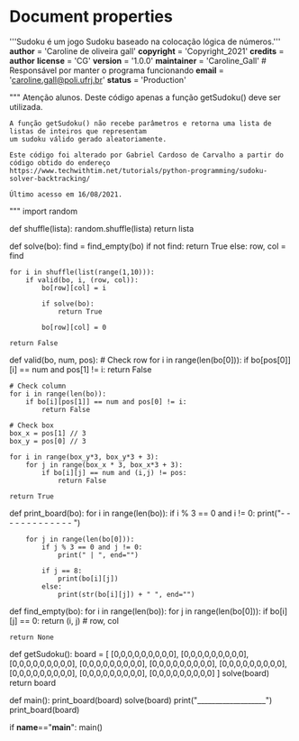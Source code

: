 # Document properties

'''Sudoku é um jogo Sudoku baseado na colocação lógica de números.'''
__author__ = 'Caroline de oliveira gall'
__copyright__ = 'Copyright_2021'
__credits__ = __author__
__license__ = 'CG'
__version__ = '1.0.0'
__maintainer__ = 'Caroline_Gall' # Responsável por manter o programa funcionando
__email__ = 'caroline.gall@poli.ufrj.br'
__status__ = 'Production'

  """  Atenção alunos. Deste código apenas a função getSudoku() deve ser utilizada.
    
    A função getSudoku() não recebe parâmetros e retorna uma lista de listas de inteiros que representam 
    um sudoku válido gerado aleatoriamente.
    
    Este código foi alterado por Gabriel Cardoso de Carvalho a partir do código obtido do endereço https://www.techwithtim.net/tutorials/python-programming/sudoku-solver-backtracking/
    
    Último acesso em 16/08/2021.
"""
import random



def shuffle(lista):
    random.shuffle(lista)
    return lista

def solve(bo):
    find = find_empty(bo)
    if not find:
        return True
    else:
        row, col = find
    
    for i in shuffle(list(range(1,10))):
        if valid(bo, i, (row, col)):
            bo[row][col] = i

            if solve(bo):
                return True

            bo[row][col] = 0

    return False


def valid(bo, num, pos):
    # Check row
    for i in range(len(bo[0])):
        if bo[pos[0]][i] == num and pos[1] != i:
            return False

    # Check column
    for i in range(len(bo)):
        if bo[i][pos[1]] == num and pos[0] != i:
            return False

    # Check box
    box_x = pos[1] // 3
    box_y = pos[0] // 3

    for i in range(box_y*3, box_y*3 + 3):
        for j in range(box_x * 3, box_x*3 + 3):
            if bo[i][j] == num and (i,j) != pos:
                return False

    return True


def print_board(bo):
    for i in range(len(bo)):
        if i % 3 == 0 and i != 0:
            print("- - - - - - - - - - - - - ")

        for j in range(len(bo[0])):
            if j % 3 == 0 and j != 0:
                print(" | ", end="")

            if j == 8:
                print(bo[i][j])
            else:
                print(str(bo[i][j]) + " ", end="")


def find_empty(bo):
    for i in range(len(bo)):
        for j in range(len(bo[0])):
            if bo[i][j] == 0:
                return (i, j)  # row, col

    return None

def getSudoku():
    board = [
        [0,0,0,0,0,0,0,0,0],
        [0,0,0,0,0,0,0,0,0],
        [0,0,0,0,0,0,0,0,0],
        [0,0,0,0,0,0,0,0,0],
        [0,0,0,0,0,0,0,0,0],
        [0,0,0,0,0,0,0,0,0],
        [0,0,0,0,0,0,0,0,0],
        [0,0,0,0,0,0,0,0,0],
        [0,0,0,0,0,0,0,0,0]
    ]
    solve(board)
    return board

def main():
    print_board(board)
    solve(board)
    print("___________________")
    print_board(board)

if __name__=="__main__":
    main()
    
